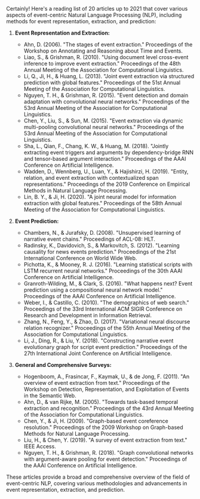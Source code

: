 Certainly! Here's a reading list of 20 articles up to 2021 that cover various aspects of event-centric Natural Language Processing (NLP), including methods for event representation, extraction, and prediction:

1. **Event Representation and Extraction:**
   - Ahn, D. (2006). "The stages of event extraction." Proceedings of the Workshop on Annotating and Reasoning about Time and Events.
   - Liao, S., & Grishman, R. (2010). "Using document level cross-event inference to improve event extraction." Proceedings of the 48th Annual Meeting of the Association for Computational Linguistics.
   - Li, Q., Ji, H., & Huang, L. (2013). "Joint event extraction via structured prediction with global features." Proceedings of the 51st Annual Meeting of the Association for Computational Linguistics.
   - Nguyen, T. H., & Grishman, R. (2015). "Event detection and domain adaptation with convolutional neural networks." Proceedings of the 53rd Annual Meeting of the Association for Computational Linguistics.
   - Chen, Y., Liu, S., & Sun, M. (2015). "Event extraction via dynamic multi-pooling convolutional neural networks." Proceedings of the 53rd Annual Meeting of the Association for Computational Linguistics.
   - Sha, L., Qian, F., Chang, K. W., & Huang, M. (2018). "Jointly extracting event triggers and arguments by dependency-bridge RNN and tensor-based argument interaction." Proceedings of the AAAI Conference on Artificial Intelligence.
   - Wadden, D., Wennberg, U., Luan, Y., & Hajishirzi, H. (2019). "Entity, relation, and event extraction with contextualized span representations." Proceedings of the 2019 Conference on Empirical Methods in Natural Language Processing.
   - Lin, B. Y., & Ji, H. (2020). "A joint neural model for information extraction with global features." Proceedings of the 58th Annual Meeting of the Association for Computational Linguistics.

2. **Event Prediction:**
   - Chambers, N., & Jurafsky, D. (2008). "Unsupervised learning of narrative event chains." Proceedings of ACL-08: HLT.
   - Radinsky, K., Davidovich, S., & Markovitch, S. (2012). "Learning causality for news events prediction." Proceedings of the 21st International Conference on World Wide Web.
   - Pichotta, K., & Mooney, R. J. (2016). "Learning statistical scripts with LSTM recurrent neural networks." Proceedings of the 30th AAAI Conference on Artificial Intelligence.
   - Granroth-Wilding, M., & Clark, S. (2016). "What happens next? Event prediction using a compositional neural network model." Proceedings of the AAAI Conference on Artificial Intelligence.
   - Weber, I., & Castillo, C. (2010). "The demographics of web search." Proceedings of the 33rd International ACM SIGIR Conference on Research and Development in Information Retrieval.
   - Zhang, N., Feng, Y., & Zhao, D. (2017). "Variational neural discourse relation recognizer." Proceedings of the 55th Annual Meeting of the Association for Computational Linguistics.
   - Li, J., Ding, R., & Liu, Y. (2018). "Constructing narrative event evolutionary graph for script event prediction." Proceedings of the 27th International Joint Conference on Artificial Intelligence.

3. **General and Comprehensive Surveys:**
   - Hogenboom, A., Frasincar, F., Kaymak, U., & de Jong, F. (2011). "An overview of event extraction from text." Proceedings of the Workshop on Detection, Representation, and Exploitation of Events in the Semantic Web.
   - Ahn, D., & van Rijke, M. (2005). "Towards task-based temporal extraction and recognition." Proceedings of the 43rd Annual Meeting of the Association for Computational Linguistics.
   - Chen, Y., & Ji, H. (2009). "Graph-based event coreference resolution." Proceedings of the 2009 Workshop on Graph-based Methods for Natural Language Processing.
   - Liu, H., & Chen, Y. (2019). "A survey of event extraction from text." IEEE Access.
   - Nguyen, T. H., & Grishman, R. (2018). "Graph convolutional networks with argument-aware pooling for event detection." Proceedings of the AAAI Conference on Artificial Intelligence.

These articles provide a broad and comprehensive overview of the field of event-centric NLP, covering various methodologies and advancements in event representation, extraction, and prediction.